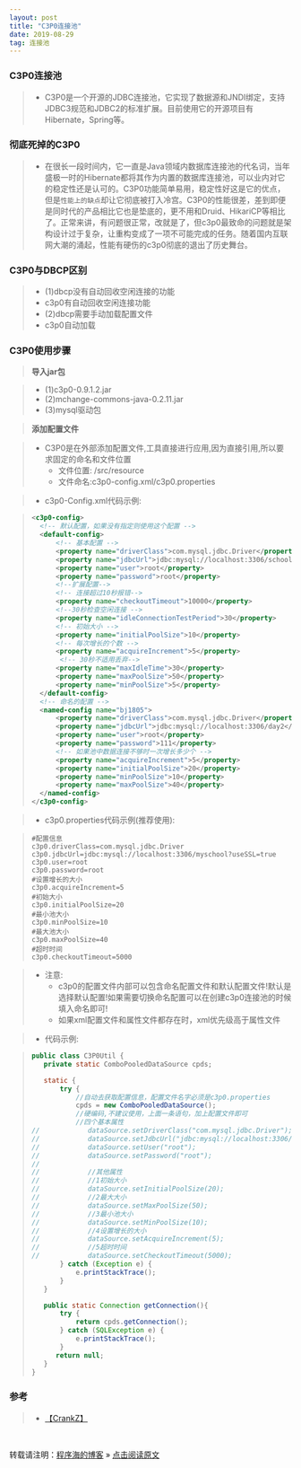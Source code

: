 ```yaml
---
layout: post
title: "C3P0连接池"
date: 2019-08-29
tag: 连接池
---
```


### C3P0连接池

> * C3P0是一个开源的JDBC连接池，它实现了数据源和JNDI绑定，支持JDBC3规范和JDBC2的标准扩展。目前使用它的开源项目有Hibernate，Spring等。

### 彻底死掉的C3P0

> * 在很长一段时间内，它一直是Java领域内数据库连接池的代名词，当年盛极一时的Hibernate都将其作为内置的数据库连接池，可以业内对它的稳定性还是认可的。C3P0功能简单易用，稳定性好这是它的优点，但是`性能上的缺点`却让它彻底被打入冷宫。C3P0的性能很差，差到即便是同时代的产品相比它也是垫底的，更不用和Druid、HikariCP等相比了。正常来讲，有问题很正常，改就是了，但c3p0最致命的问题就是架构设计过于复杂，让重构变成了一项不可能完成的任务。随着国内互联网大潮的涌起，性能有硬伤的c3p0彻底的退出了历史舞台。

### C3P0与DBCP区别

> - (1)dbcp没有自动回收空闲连接的功能
> -    c3p0有自动回收空闲连接功能
> - (2)dbcp需要手动加载配置文件
> -    c3p0自动加载

### C3P0使用步骤

> **导入jar包**

> - (1)c3p0-0.9.1.2.jar
> - (2)mchange-commons-java-0.2.11.jar
> - (3)mysql驱动包

> **添加配置文件**

> * C3P0是在外部添加配置文件,工具直接进行应用,因为直接引用,所以要求固定的命名和文件位置
>   - 文件位置: /src/resource
>   - 文件命名:c3p0-config.xml/c3p0.properties

> * c3p0-Config.xml代码示例:

> ```xml
> <c3p0-config>
>	<!-- 默认配置，如果没有指定则使用这个配置 -->
>	<default-config>
>		<!-- 基本配置 -->
>		<property name="driverClass">com.mysql.jdbc.Driver</property>
>		<property name="jdbcUrl">jdbc:mysql://localhost:3306/school</property>
>		<property name="user">root</property>
>		<property name="password">root</property>
>		<!--扩展配置-->
>		<!-- 连接超过10秒报错-->
>		<property name="checkoutTimeout">10000</property>
>		<!--30秒检查空闲连接 -->
>		<property name="idleConnectionTestPeriod">30</property>
>		<!-- 初始大小 -->
>		<property name="initialPoolSize">10</property>
>		<!-- 每次增长的个数 -->
>		<property name="acquireIncrement">5</property>
>		 <!-- 30秒不适用丢弃-->
>		<property name="maxIdleTime">30</property>
>		<property name="maxPoolSize">50</property>
>		<property name="minPoolSize">5</property>
>	</default-config> 
>	<!-- 命名的配置 -->
>	<named-config name="bj1805">
>		<property name="driverClass">com.mysql.jdbc.Driver</property>
>		<property name="jdbcUrl">jdbc:mysql://localhost:3306/day2</property>
>		<property name="user">root</property>
>		<property name="password">111</property>
>		<!-- 如果池中数据连接不够时一次增长多少个 -->
>		<property name="acquireIncrement">5</property>
>		<property name="initialPoolSize">20</property>
>		<property name="minPoolSize">10</property>
>       <property name="maxPoolSize">40</property>
>	</named-config>
> </c3p0-config> 
> ```

> * c3p0.properties代码示例(推荐使用):

> ```
> #配置信息
> c3p0.driverClass=com.mysql.jdbc.Driver
> c3p0.jdbcUrl=jdbc:mysql://localhost:3306/myschool?useSSL=true
> c3p0.user=root
> c3p0.password=root
> #设置增长的大小
> c3p0.acquireIncrement=5
> #初始大小
> c3p0.initialPoolSize=20
> #最小池大小
> c3p0.minPoolSize=10
> #最大池大小
> c3p0.maxPoolSize=40
> #超时时间
> c3p0.checkoutTimeout=5000
>```

> * 注意: 
>   - c3p0的配置文件内部可以包含命名配置文件和默认配置文件!默认是选择默认配置!如果需要切换命名配置可以在创建c3p0连接池的时候填入命名即可!
>   - 如果xml配置文件和属性文件都存在时，xml优先级高于属性文件

> * 代码示例:

> ```java
>public class C3P0Util {
>    private static ComboPooledDataSource cpds;
>
>    static {
>        try {
>            //自动去获取配置信息，配置文件名字必须是c3p0.properties
>            cpds = new ComboPooledDataSource();
>            //硬编码,不建议使用，上面一条语句，加上配置文件即可
>            //四个基本属性
>//            dataSource.setDriverClass("com.mysql.jdbc.Driver");
>//            dataSource.setJdbcUrl("jdbc:mysql://localhost:3306/myschool?useSSL=true&characterEncoding=utf8");
>//            dataSource.setUser("root");
>//            dataSource.setPassword("root");
>//
>//            //其他属性
>//            //1初始大小
>//            dataSource.setInitialPoolSize(20);
>//            //2最大大小
>//            dataSource.setMaxPoolSize(50);
>//            //3最小池大小
>//            dataSource.setMinPoolSize(10);
>//            //4设置增长的大小
>//            dataSource.setAcquireIncrement(5);
>//            //5超时时间
>//            dataSource.setCheckoutTimeout(5000);
>        } catch (Exception e) {
>            e.printStackTrace();
>        }
>    }
>
>    public static Connection getConnection(){
>        try {
>            return cpds.getConnection();
>        } catch (SQLException e) {
>            e.printStackTrace();
>        }
>       return null;
>    }
>}
> ```




















### 参考

> * [【CrankZ】](https://blog.csdn.net/crankz/article/details/82874158)


<br>
    
转载请注明：[程序海的博客](https://www.shendonghai.com) » [点击阅读原文](https://www.shendonghai.com/2018/04/2018-04-05-Git%E9%85%8D%E7%BD%AE/) 